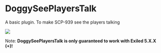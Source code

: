 # DoggySeePlayersTalk
A basic plugin. To make SCP-939 see the players talking

<img src="https://img.shields.io/github/downloads/LilNesquuik/DoggySeePlayersTalk/total?color=red&style=for-the-badge"/>

Note: **DoggySeePlayersTalk is only guaranteed to work with Exiled 5.X.X (+)!**
